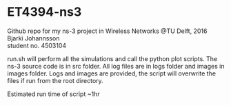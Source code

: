# ET4394-ns3
Github repo for my ns-3 project in Wireless Networks @TU Delft, 2016<br>
Bjarki Johannsson<br>
student no. 4503104<br>

run.sh will perform all the simulations and call the python plot scripts.
The ns-3 source code is in src folder.
All log files are in logs folder and images in images folder. Logs and images are provided, the script will overwrite the files if run from the root directory.

Estimated run time of script ~1hr

